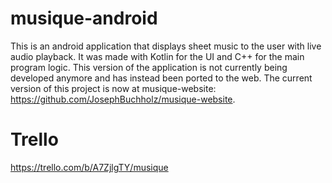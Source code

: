 # musique-android

This is an android application that displays sheet music to the user with live audio playback. It was made with Kotlin for the UI and C++ for the main program logic. This version of the application is not currently being developed anymore and has instead been ported to the web. The current version of this project is now at musique-website: https://github.com/JosephBuchholz/musique-website.

# Trello

https://trello.com/b/A7ZjlgTY/musique
